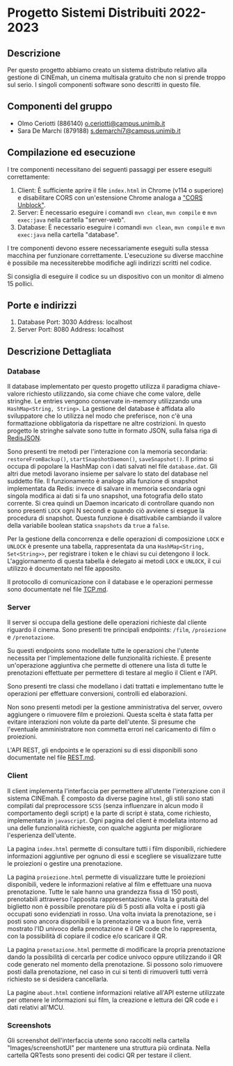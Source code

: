 # Progetto Sistemi Distribuiti 2022-2023

## Descrizione

Per questo progetto abbiamo creato un sistema distributo relativo alla gestione di CINEmah,  un cinema multisala gratuito che non si prende troppo sul serio. I singoli componenti software sono descritti in questo file.

## Componenti del gruppo

* Olmo Ceriotti (886140) <o.ceriotti@campus.unimib.it>
* Sara De Marchi (879188) <s.demarchi7@campus.unimib.it>

## Compilazione ed esecuzione

I tre componenti necessitano dei seguenti passaggi per essere eseguiti correttamente:

1. Client: È sufficiente aprire il file `index.html` in Chrome (v114 o superiore) e disabilitare CORS con un'estensione Chrome analoga a ["CORS Unblock"](https://chrome.google.com/webstore/detail/cors-unblock/lfhmikememgdcahcdlaciloancbhjino).
2. Server: È necessario eseguire i comandi `mvn clean`, `mvn compile` e `mvn exec:java` nella cartella "server-web".
3. Database: È necessario eseguire i comandi `mvn clean`, `mvn compile` e `mvn exec:java` nella cartella "database".

I tre componenti devono essere necessariamente eseguiti sulla stessa macchina per funzionare correttamente. L'esecuzione su diverse macchine è possibile ma necessiterebbe modifiche agli indirizzi scritti nel codice.

Si consiglia di eseguire il codice su un dispositivo con un monitor di almeno 15 pollici.

## Porte e indirizzi

1. Database Port: 3030 Address: localhost
2. Server Port: 8080 Address: localhost

## Descrizione Dettagliata

### Database

Il database implementato per questo progetto utilizza il paradigma chiave-valore richiesto utilizzando, sia come chiave che come valore, delle stringhe. Le entries vengono conservate in-memory utilizzando una `HashMap<String, String>`. La gestione del database è affidata allo sviluppatore che lo utilizza nel modo che preferisce, non c'è una formattazione obbligatoria da rispettare ne altre costrizioni. In questo progetto le stringhe salvate sono tutte in formato JSON, sulla falsa riga di [RedisJSON](https://redis.io/docs/stack/json/).

Sono presenti tre metodi per l'interazione con la memoria secondaria: `restoreFromBackup()`, `startSnapshotDaemon()`, `saveSnapshot()`. Il primo si occupa di popolare la HashMap con i dati salvati nel file `database.dat`. Gli altri due metodi lavorano insieme per salvare lo stato del database nel suddetto file. Il funzionamento è analogo alla funzione di snapshot implementata da Redis: invece di salvare in memoria secondaria ogni singola modifica ai dati si fa uno snapshot, una fotografia dello stato corrente. Si crea quindi un Daemon incaricato di controllare quando non sono presenti `LOCK` ogni N secondi e quando ciò avviene si esegue la procedura di snapshot. Questa funzione è disattivabile cambiando il valore della variabile boolean statica `snapshots` da `true` a `false`.

Per la gestione della concorrenza e delle operazioni di composizione `LOCK` e `UNLOCK` è presente una tabella, rappresentata da una `HashMap<String, Set<String>>`, per registrare i token e le chiavi su cui detengono il lock. L'aggiornamento di questa tabella è delegato ai metodi `LOCK` e `UNLOCK`, il cui utilizzo è documentato nel file apposito.

Il protocollo di comunicazione con il database e le operazioni permesse sono documentate nel file [TCP.md](./TCP.md).

### Server

Il server si occupa della gestione delle operazioni richieste dal cliente riguardo il cinema. Sono presenti tre principali endpoints: `/film`, `/proiezione` e `/prenotazione`.

Su questi endpoints sono modellate tutte le operazioni che l'utente necessita per l'implementazione delle funzionalità richieste. È presente un'operazione aggiuntiva che permette di ottenere una lista di tutte le prenotazioni effettuate per permettere di testare al meglio il Client e l'API.

Sono presenti tre classi che modellano i dati trattati e implementano tutte le operazioni per effettuare conversioni, controlli ed elaborazioni.

Non sono presenti metodi per la gestione amministrativa del server, ovvero aggiungere o rimuovere film e proiezioni. Questa scelta è stata fatta per evitare interazioni non volute da parte dell'utente. Si presume che l'eventuale amministratore non commetta errori nel caricamento di film o proiezioni.

L'API REST, gli endpoints e le operazioni su di essi disponibili sono documentate nel file [REST.md](./REST.md).

### Client

Il client implementa l'interfaccia per permettere all'utente l'interazione con il sistema CINEmah. È composto da diverse pagine `html`, gli stili sono stati compilati dal preprocessore `SCSS` (senza influenzare in alcun modo il comportamento degli script) e la parte di script è stata, come richiesto, implementata in `javascript`. Ogni pagina del client è modellata intorno ad una delle funzionalità richieste, con qualche aggiunta per migliorare l'esperienza dell'utente.

La pagina `index.html` permette di consultare tutti i film disponibili, richiedere informazioni aggiuntive per ognuno di essi e scegliere se visualizzare tutte le proiezioni o gestire una prenotazione.

La pagina `proiezione.html` permette di visualizzare tutte le proiezioni disponibili, vedere le informazioni relative al film e effettuare una nuova prenotazione. Tutte le sale hanno una grandezza fissa di 150 posti, prenotabili attraverso l'apposita rappresentazione. Vista la gratuità del biglietto non è possibile prenotare più di 5 posti alla volta e i posti già occupati sono evidenziati in rosso. Una volta inviata la prenotazione, se i posti sono ancora disponibili e la prenotazione va a buon fine, verrà mostrato l'ID univoco della prenotazione e il QR code che lo rappresenta, con la possibilità di copiare il codice e/o scaricare il QR.

La pagina `prenotazione.html` permette di modificare la propria prenotazione dando la possibilità di cercarla per codice univoco oppure utilizzando il QR code generato nel momento della prenotazione. Si possono solo rimuovere posti dalla prenotazione, nel caso in cui si tenti di rimuoverli tutti verrà richiesto se si desidera cancellarla.

La pagine `about.html` contiene informazioni relative all'API esterne utilizzate per ottenere le informazioni sui film, la creazione e lettura dei QR code e i dati relativi all'MCU.

### Screenshots

Gli screenshot dell'interfaccia utente sono raccolti nella cartella "Images/screenshotUI" per mantenere una struttura più ordinata. Nella cartella QRTests sono presenti dei codici QR per testare il client.
